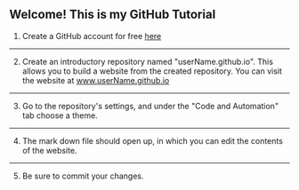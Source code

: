 ## Welcome! This is my GitHub Tutorial

1. Create a GitHub account for free [here](https://github.com/join)
---
2. Create an introductory repository named "userName.github.io". This allows you to build a website from the created repository. You can visit the website at www.userName.github.io
---
3. Go to the repository's settings, and under the "Code and Automation" tab choose a theme.
---
4. The mark down file should open up, in which you can edit the contents of the website. 
---
5. Be sure to commit your changes.
